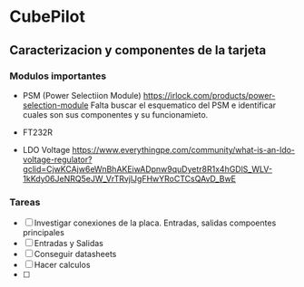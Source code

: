 # CubePilot


## Caracterizacion y componentes de la tarjeta 

### Modulos importantes

- PSM (Power Selectiion Module)
   https://irlock.com/products/power-selection-module
   Falta buscar el esquematico del  PSM e identificar cuales son sus componentes y su funcionamieto.

- FT232R
 - LDO Voltage  https://www.everythingpe.com/community/what-is-an-ldo-voltage-regulator?gclid=CjwKCAjw6eWnBhAKEiwADpnw9quDyetr8R1x4hGDlS_WLV-1kKdy06JeNRQ5eJW_VrTRvjlJgFHwYRoCTCsQAvD_BwE

### Tareas 
- [ ] Investigar conexiones de la placa. Entradas, salidas compoentes principales
 - [ ] Entradas y Salidas 
- [ ] Conseguir datasheets
- [ ] Hacer calculos
- [ ] 

